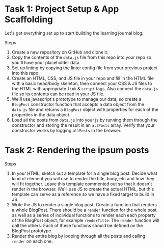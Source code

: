 # Task 1: Project Setup & App Scaffolding

Let's get everything set up to start building the learning journal blog.

Steps

1. Create a new repository on GitHub and clone it.
2. Copy the contents of the `data.js` file from this repo into your repo so you'll have your placeholder data.
3. Set up linting by copying the linter config file from your previous project into this repo.
4. Create an HTML, CSS, and JS file in your repo and fill in the HTML file with a basic head/body skeleton, then connect your CSS & JS files to the HTML with appropriate `link` & `script` tags. Also connect the `data.js` file so its contents can be read in your JS file.
5. We'll use javascript's prototype to manage our data, so create a `BlogPost` constructor function that accepts a data object from the `data.js` file and returns a `BlogPost` object with properties for each of the properties in the data object.
6. Load all the posts from `data.js` into your js by running them through the constructor and storing the result in an `allPosts` array. Verify that your constructor works by logging `allPosts` in the browser.



# Task 2: Rendering the ipsum posts

Steps

1. In your HTML, sketch out a template for a single blog post. Decide what kind of element you will use to render the title, body, etc and how they will fit together. Leave this template commented out so that it doesn't render in the browser. We'll use JS to create the actual HTML, but this template can serve as a reference so we have a fixed target to build in JS.
2. Write the JS to render a single blog post. Create a function that renders a whole BlogPost. There should be a `render` function for the whole post, as well as a series of individual functions to render each each property of the BlogPost object, for example `renderTitle`. The `render` function will call the others. Each of these functions should be defined on the BlogPost prototype.
3. Render the entire blog by looping through all the posts and calling `render` on each one.
